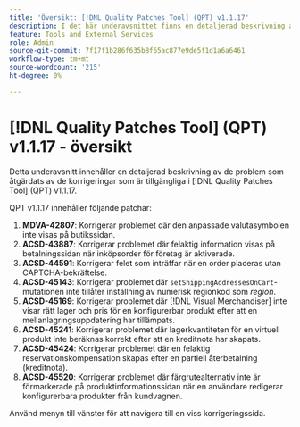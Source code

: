 ```yaml
---
title: 'Översikt: [!DNL Quality Patches Tool] (QPT) v1.1.17'
description: I det här underavsnittet finns en detaljerad beskrivning av de problem som åtgärdats av de korrigeringar som finns i  [!DNL Quality Patches Tool] (QPT) v1.1.17.
feature: Tools and External Services
role: Admin
source-git-commit: 7f17f1b286f635b8f65ac877e9de5f1d1a6a6461
workflow-type: tm+mt
source-wordcount: '215'
ht-degree: 0%

---
```


# [!DNL Quality Patches Tool] (QPT) v1.1.17 - översikt

Detta underavsnitt innehåller en detaljerad beskrivning av de problem som åtgärdats av de korrigeringar som är tillgängliga i [!DNL Quality Patches Tool] (QPT) v1.1.17.

QPT v1.1.17 innehåller följande patchar:

1. **MDVA-42807**: Korrigerar problemet där den anpassade valutasymbolen inte visas på butikssidan.
1. **ACSD-43887**: Korrigerar problemet där felaktig information visas på betalningssidan när inköpsorder för företag är aktiverade.
1. **ACSD-44591**: Korrigerar felet som inträffar när en order placeras utan CAPTCHA-bekräftelse.
1. **ACSD-45143**: Korrigerar problemet där `setShippingAddressesOnCart`-mutationen inte tillåter inställning av numerisk regionkod som *region*.
1. **ACSD-45169**: Korrigerar problemet där [!DNL Visual Merchandiser] inte visar rätt lager och pris för en konfigurerbar produkt efter att en mellanlagringsuppdatering har tillämpats.
1. **ACSD-45241**: Korrigerar problemet där lagerkvantiteten för en virtuell produkt inte beräknas korrekt efter att en kreditnota har skapats.
1. **ACSD-45424**: Korrigerar problemet där en felaktig reservationskompensation skapas efter en partiell återbetalning (kreditnota).
1. **ACSD-45520**: Korrigerar problemet där färgrutealternativ inte är förmarkerade på produktinformationssidan när en användare redigerar konfigurerbara produkter från kundvagnen.

Använd menyn till vänster för att navigera till en viss korrigeringssida.
